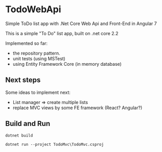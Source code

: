 # TodoWebApi
Simple ToDo list app with .Net Core Web Api and Front-End in Angular 7

This is a simple "To Do" list app, built on .net core 2.2

Implemented so far:

- the repository pattern.
- unit tests (using MSTest)
- using Entity Framework Core (in memory database)


## Next steps

Some ideas to implement next:

- List manager => create multiple lists
- replace MVC views by some FE framework (React? Angular?)

## Build and Run

```
dotnet build

dotnet run --project TodoMvc\TodoMvc.csproj
```